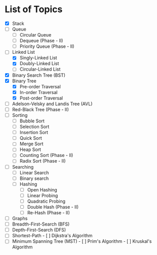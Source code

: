 # List of Topics

- [x] Stack
- [ ] Queue
  - [ ] Circular Queue
  - [ ] Dequeue (Phase - II)
  - [ ] Priority Queue (Phase - II)
- [ ] Linked List
  - [x] Singly-Linked List
  - [x] Doubly-Linked List
  - [ ] Circular-Linked List
- [x] Binary Search Tree (BST)
- [x] Binary Tree
  - [x] Pre-order Traversal
  - [x] In-order Traversal
  - [x] Post-order Traversal
- [ ] Adelson-Velsky and Landis Tree (AVL)
- [ ] Red-Black Tree (Phase - II)
- [ ] Sorting
  - [ ] Bubble Sort
  - [ ] Selection Sort
  - [ ] Insertion Sort
  - [ ] Quick Sort
  - [ ] Merge Sort
  - [ ] Heap Sort
  - [ ] Counting Sort (Phase - II)
  - [ ] Radix Sort (Phase - II)
- [ ] Searching
  - [ ] Linear Search
  - [ ] Binary search
  - [ ] Hashing
    - [ ] Open Hashing
    - [ ] Linear Probing
    - [ ] Quadratic Probing
    - [ ] Double Hash (Phase - II)
    - [ ] Re-Hash (Phase - II)
- [ ]  Graphs
  - [ ]  Breadth-First-Search (BFS)
  - [ ]  Depth-First-Search (DFS)
  - [ ]  Shortest-Path
    - [ ]  Dijkstra's Algorithm
  - [ ]  Minimum Spanning Tree (MST)
    - [ ]  Prim's Algorithm
    - [ ]  Kruskal's Algorithm
